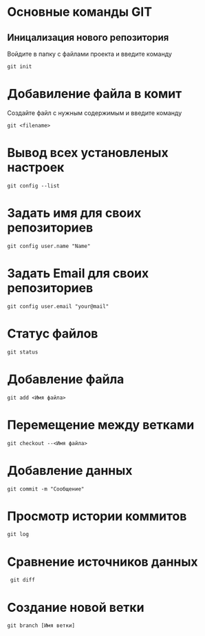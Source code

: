 # Основные команды GIT

## Иницализация нового репозитория

Войдите в папку с файлами проекта и введите команду

    git init
    
# Добавиление файла в комит 

Создайте файл с нужным содержимым и введите команду 

    git <filename>

# Вывод всех установленых настроек
    
    git config --list
# Задать имя для своих репозиториев
    
    git config user.name "Name"
# Задать Email для своих репозиториев
    
    git config user.email "your@mail"
# Статус файлов
    
    git status
# Добавление файла 
    
    git add <Имя файла>
# Перемещение между ветками
    
    git checkout --<Имя файла>
# Добавление данных
    
    git commit -m "Сообщение"
# Просмотр истории коммитов
   
    git log
# Сравнение источников данных
   
     git diff 

# Создание новой ветки 

    git branch [Имя ветки]